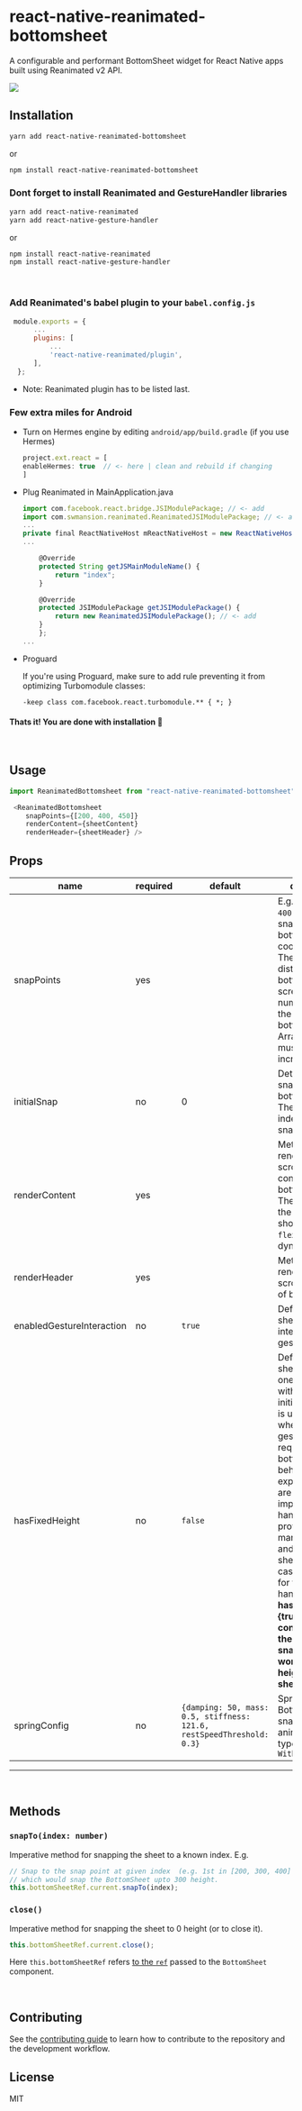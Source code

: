 # react-native-reanimated-bottomsheet

A configurable and performant BottomSheet widget for React Native apps built using Reanimated v2 API.

![](example.gif)

## Installation

```sh
yarn add react-native-reanimated-bottomsheet
```

or

```sh
npm install react-native-reanimated-bottomsheet
```
### Dont forget to install Reanimated and GestureHandler libraries

```sh
yarn add react-native-reanimated
yarn add react-native-gesture-handler
```

or

```sh
npm install react-native-reanimated
npm install react-native-gesture-handler
```

<br>

### Add Reanimated's babel plugin to your `babel.config.js`
```js
 module.exports = {
      ...
      plugins: [
          ...
          'react-native-reanimated/plugin',
      ],
  };
```
* Note: Reanimated plugin has to be listed last.

### **Few extra miles for Android**

- Turn on Hermes engine by editing `android/app/build.gradle` (if you use Hermes)
    ```js
    project.ext.react = [
    enableHermes: true  // <- here | clean and rebuild if changing
    ]
    ```

- Plug Reanimated in MainApplication.java
    ```js
    import com.facebook.react.bridge.JSIModulePackage; // <- add
    import com.swmansion.reanimated.ReanimatedJSIModulePackage; // <- add
    ...
    private final ReactNativeHost mReactNativeHost = new ReactNativeHost(this) {
    ...

        @Override
        protected String getJSMainModuleName() {
            return "index";
        }

        @Override
        protected JSIModulePackage getJSIModulePackage() {
            return new ReanimatedJSIModulePackage(); // <- add
        }
        };
    ...
    ```

- Proguard

    If you're using Proguard, make sure to add rule preventing it from optimizing Turbomodule classes:

    `-keep class com.facebook.react.turbomodule.** { *; }`


#### Thats it! You are done with installation 🚀

<br>

## Usage

```js
import ReanimatedBottomsheet from "react-native-reanimated-bottomsheet";

 <ReanimatedBottomsheet
    snapPoints={[200, 400, 450]}
    renderContent={sheetContent}
    renderHeader={sheetHeader} />

```

## Props

| name                      | required | default | description |
| ------------------------- | -------- | ------- | ------------|
| snapPoints                | yes      |         | E.g. `[100, 200, 400]`. Points for snapping of bottom sheet coomponent. They define distance from bottom of the screen. Must be number to expect the height from bottom. Note: Array values must be in increasing order. |
| initialSnap               | no       |    0    | Determines initial snap point of bottom sheet. The value is the index from snapPoints. |
| renderContent             | yes       |         | Method for rendering scrollable content of bottom sheet. The container of the content should have `flex:1` to occupy dynamic height. |
| renderHeader              | yes       |         | Method for rendering non-scrollable header of bottom sheet. |
| enabledGestureInteraction | no       | `true`  | Defines if bottom sheet can interact with gestures. |
| hasFixedHeight | no       | `false`  | Defines if bottom sheet only has one snap point with 0 being initial. This props is used in cases where the gestures are not required but the bottomsheet behaviour is expected. There are also imperative handlers provided to manually snap and close the sheet for such cases. See below for those handlers. **For hasFixedHeight={true} configuration, the 0th snapPoint would work as the top height of the sheet.** |
| springConfig | no       | `{damping: 50, mass: 0.5, stiffness: 121.6, restSpeedThreshold: 0.3}`  | Spring config for Bottom Sheet snap/open/close animation of type: `WithSpringConfig`|
----------------------------

<br>

## Methods

### `snapTo(index: number)`

Imperative method for snapping the sheet to a known index. E.g.

```javascript
// Snap to the snap point at given index  (e.g. 1st in [200, 300, 400] would look like snapTo(1))
// which would snap the BottomSheet upto 300 height.
this.bottomSheetRef.current.snapTo(index);
```

### `close()`

Imperative method for snapping the sheet to 0 height (or to close it).

```javascript
this.bottomSheetRef.current.close();
```

Here `this.bottomSheetRef` refers [to the `ref`](https://reactjs.org/docs/react-api.html#reactcreateref) passed to the `BottomSheet` component.

<br>

## Contributing

See the [contributing guide](CONTRIBUTING.md) to learn how to contribute to the repository and the development workflow.

## License

MIT
